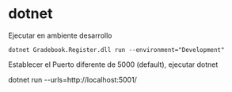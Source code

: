 # dotnet 

Ejecutar en ambiente desarrollo

```
dotnet Gradebook.Register.dll run --environment="Development"
```


Establecer el Puerto diferente de 5000 (default), ejecutar dotnet

dotnet run --urls=http://localhost:5001/


